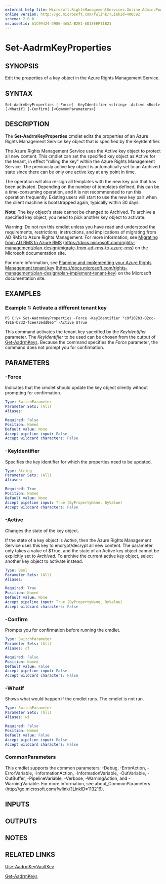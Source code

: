 ```yaml
---
external help file: Microsoft.RightsManagementServices.Online.Admin.PowerShell.dll-Help.xml
online version: http://go.microsoft.com/fwlink/?LinkId=400592
schema: 2.0.0
ms.assetid: A1C99424-D986-4A5A-B2E1-6D18EEF11B21
---
```


# Set-AadrmKeyProperties

## SYNOPSIS
Edit the properties of a key object in the Azure Rights Management Service.

## SYNTAX

```
Set-AadrmKeyProperties [-Force] -KeyIdentifier <string> -Active <Bool> [-WhatIf] [-Confirm] [<CommonParameters>]
```

## DESCRIPTION
The **Set-AadrmKeyProperties** cmdlet edits the properties of an Azure Rights Management Service key object that is specified by the KeyIdentifier. 

The Azure Rights Management Service uses the Active key object to protect all new content. This cmdlet can set the specified key object as Active for the tenant, in effect "rolling the key" within the Azure Rights Management Service. The previously active key object is automatically set to an Archived state since there can be only one active key at any point in time.

The operation will also re-sign all templates with the new key pair that has been activated. Depending on the number of templates defined, this can be a time-consuming operation, and it is not recommended to run this operation frequently. Existing users will start to use the new key pair when the client machine is bootstrapped again, typically within 30 days.

**Note**: The key object's state cannot be changed to Archived. To archive a specified key object, you need to pick another key object to activate.

Warning: Do not run this cmdlet unless you have read and understood the requirements, restrictions, instructions, and implications of migrating from AD RMS to Azure Rights Management. For more information, see [Migrating from AD RMS to Azure RMS](https://docs.microsoft.com/rights-management/plan-design/migrate-from-ad-rms-to-azure-rms) (https://docs.microsoft.com/rights-management/plan-design/migrate-from-ad-rms-to-azure-rms) on the Microsoft documentation site.

For more information, see [Planning and implementing your Azure Rights Management tenant key](https://docs.microsoft.com/rights-management/plan-design/plan-implement-tenant-key) (https://docs.microsoft.com/rights-management/plan-design/plan-implement-tenant-key) on the Microsoft documentation site.

## EXAMPLES

### Example 1: Activate a different tenant key
```
PS C:\> Set-AadrmKeyProperties -Force -KeyIdentifier "c0f102b3-02cc-4816-b732-fcee73edd0e6" -Active $True
```

This command activates the tenant key specified by the *KeyIdentifier* parameter. The *KeyIdentifier* to be used can be chosen from the output of [Get-AadrmKeys](./Get-AadrmKeys.md).
Because the command specifies the *Force* parameter, the command does not prompt you for confirmation.

## PARAMETERS

### -Force
Indicates that the cmdlet should update the key object silently without prompting for confirmation.

```yaml
Type: SwitchParameter
Parameter Sets: (All)
Aliases:

Required: False
Position: Named
Default value: None
Accept pipeline input: False
Accept wildcard characters: False
```

### -KeyIdentifier
Specifies the key identifier for which the properties need to be updated.

```yaml
Type: String
Parameter Sets: (All)
Aliases:

Required: True
Position: Named
Default value: None
Accept pipeline input: True (ByPropertyName, ByValue)
Accept wildcard characters: False
```

### -Active
Changes the state of the key object.

If the state of a key object is *Active*, then the Azure Rights Management Service uses this key to encrypt/decrypt all new content. The parameter only takes a value of $True, and the state of an Active key object cannot be explicitly set to *Archived*. To archive the current active key object, select another key object to activate instead.

```yaml
Type: Bool
Parameter Sets: (All)
Aliases:

Required: True
Position: Named
Default value: None
Accept pipeline input: True (ByPropertyName, ByValue)
Accept wildcard characters: False
```

### -Confirm
Prompts you for confirmation before running the cmdlet.

```yaml
Type: SwitchParameter
Parameter Sets: (All)
Aliases: cf

Required: False
Position: Named
Default value: False
Accept pipeline input: False
Accept wildcard characters: False
```

### -WhatIf
Shows what would happen if the cmdlet runs. The cmdlet is not run.

```yaml
Type: SwitchParameter
Parameter Sets: (All)
Aliases: wi

Required: False
Position: Named
Default value: False
Accept pipeline input: False
Accept wildcard characters: False
```

### CommonParameters
This cmdlet supports the common parameters: -Debug, -ErrorAction, -ErrorVariable, -InformationAction, -InformationVariable, -OutVariable, -OutBuffer, -PipelineVariable, -Verbose, -WarningAction, and -WarningVariable. For more information, see about_CommonParameters (http://go.microsoft.com/fwlink/?LinkID=113216).

## INPUTS

## OUTPUTS

## NOTES

## RELATED LINKS

[Use-AadrmKeyVaultKey](./Use-AadrmKeyVaultKey.md)

[Get-AadrmKeys](./Get-AadrmKeys.md)
